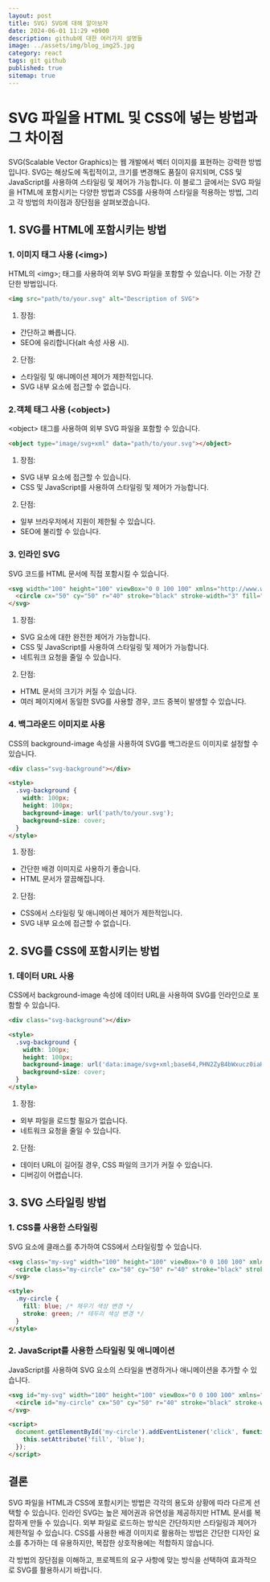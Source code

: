 ```yaml
---
layout: post
title: SVG) SVG에 대해 알아보자
date: 2024-06-01 11:29 +0900
description: github에 대한 여러가지 설명들
image: ../assets/img/blog_img25.jpg
category: react
tags: git github
published: true
sitemap: true
---
```


# SVG 파일을 HTML 및 CSS에 넣는 방법과 그 차이점
SVG(Scalable Vector Graphics)는 웹 개발에서 벡터 이미지를 표현하는 강력한 방법입니다. SVG는 해상도에 독립적이고, 크기를 변경해도 품질이 유지되며, CSS 및 JavaScript를 사용하여 스타일링 및 제어가 가능합니다. 이 블로그 글에서는 SVG 파일을 HTML에 포함시키는 다양한 방법과 CSS를 사용하여 스타일을 적용하는 방법, 그리고 각 방법의 차이점과 장단점을 살펴보겠습니다.

## 1. SVG를 HTML에 포함시키는 방법

### 1. 이미지 태그 사용 (&lt;img&gt;)
HTML의 &lt;img&gt;; 태그를 사용하여 외부 SVG 파일을 포함할 수 있습니다. 이는 가장 간단한 방법입니다.

````html
<img src="path/to/your.svg" alt="Description of SVG">
````

1) 장점:

- 간단하고 빠릅니다.
- SEO에 유리합니다(alt 속성 사용 시).

2) 단점:

- 스타일링 및 애니메이션 제어가 제한적입니다.
- SVG 내부 요소에 접근할 수 없습니다.

### 2.객체 태그 사용 (&lt;object&gt;)
&lt;object&gt; 태그를 사용하여 외부 SVG 파일을 포함할 수 있습니다.

````html
<object type="image/svg+xml" data="path/to/your.svg"></object>
````

1) 장점:

- SVG 내부 요소에 접근할 수 있습니다.
- CSS 및 JavaScript를 사용하여 스타일링 및 제어가 가능합니다.

2) 단점:

- 일부 브라우저에서 지원이 제한될 수 있습니다.
- SEO에 불리할 수 있습니다.

### 3. 인라인 SVG
SVG 코드를 HTML 문서에 직접 포함시킬 수 있습니다.

````html
<svg width="100" height="100" viewBox="0 0 100 100" xmlns="http://www.w3.org/2000/svg">
  <circle cx="50" cy="50" r="40" stroke="black" stroke-width="3" fill="red" />
</svg>
````

1) 장점:

- SVG 요소에 대한 완전한 제어가 가능합니다.
- CSS 및 JavaScript를 사용하여 스타일링 및 제어가 가능합니다.
- 네트워크 요청을 줄일 수 있습니다.

2) 단점:

- HTML 문서의 크기가 커질 수 있습니다.
- 여러 페이지에서 동일한 SVG를 사용할 경우, 코드 중복이 발생할 수 있습니다.

### 4. 백그라운드 이미지로 사용
CSS의 background-image 속성을 사용하여 SVG를 백그라운드 이미지로 설정할 수 있습니다.

````html
<div class="svg-background"></div>

<style>
  .svg-background {
    width: 100px;
    height: 100px;
    background-image: url('path/to/your.svg');
    background-size: cover;
  }
</style>
````

1) 장점:

- 간단한 배경 이미지로 사용하기 좋습니다.
- HTML 문서가 깔끔해집니다.

2) 단점:

- CSS에서 스타일링 및 애니메이션 제어가 제한적입니다.
- SVG 내부 요소에 접근할 수 없습니다.


## 2. SVG를 CSS에 포함시키는 방법

### 1. 데이터 URL 사용
CSS에서 background-image 속성에 데이터 URL을 사용하여 SVG를 인라인으로 포함할 수 있습니다.

````html
<div class="svg-background"></div>

<style>
  .svg-background {
    width: 100px;
    height: 100px;
    background-image: url('data:image/svg+xml;base64,PHN2ZyB4bWxucz0iaHR0cDovL3d3dy53My5vcmcvMjAwMC9zdmciIHdpZHRoPSIxMDAiIGhlaWdodD0iMTAwIj48Y2lyY2xlIGN4PSI1MCIgY3k9IjUwIiByPSI0MCIgc3Ryb2tlPSJibGFjayIgc3Ryb2tlLXdpZHRoPSIzIiBmaWxsPSJyZWQiIC8+PC9zdmc+');
    background-size: cover;
  }
</style>
````

1) 장점:

- 외부 파일을 로드할 필요가 없습니다.
- 네트워크 요청을 줄일 수 있습니다.

2) 단점:

- 데이터 URL이 길어질 경우, CSS 파일의 크기가 커질 수 있습니다.
- 디버깅이 어렵습니다.

## 3. SVG 스타일링 방법

### 1. CSS를 사용한 스타일링
SVG 요소에 클래스를 추가하여 CSS에서 스타일링할 수 있습니다.

````html
<svg class="my-svg" width="100" height="100" viewBox="0 0 100 100" xmlns="http://www.w3.org/2000/svg">
  <circle class="my-circle" cx="50" cy="50" r="40" stroke="black" stroke-width="3" fill="red" />
</svg>

<style>
  .my-circle {
    fill: blue; /* 채우기 색상 변경 */
    stroke: green; /* 테두리 색상 변경 */
  }
</style>
````

### 2. JavaScript를 사용한 스타일링 및 애니메이션
JavaScript를 사용하여 SVG 요소의 스타일을 변경하거나 애니메이션을 추가할 수 있습니다.

````html
<svg id="my-svg" width="100" height="100" viewBox="0 0 100 100" xmlns="http://www.w3.org/2000/svg">
  <circle id="my-circle" cx="50" cy="50" r="40" stroke="black" stroke-width="3" fill="red" />
</svg>

<script>
  document.getElementById('my-circle').addEventListener('click', function() {
    this.setAttribute('fill', 'blue');
  });
</script>
````

## 결론
SVG 파일을 HTML과 CSS에 포함시키는 방법은 각각의 용도와 상황에 따라 다르게 선택할 수 있습니다. 인라인 SVG는 높은 제어권과 유연성을 제공하지만 HTML 문서를 복잡하게 만들 수 있습니다. 외부 파일로 로드하는 방식은 간단하지만 스타일링과 제어가 제한적일 수 있습니다. CSS를 사용한 배경 이미지로 활용하는 방법은 간단한 디자인 요소를 추가하는 데 유용하지만, 복잡한 상호작용에는 적합하지 않습니다.     
      
각 방법의 장단점을 이해하고, 프로젝트의 요구 사항에 맞는 방식을 선택하여 효과적으로 SVG를 활용하시기 바랍니다.     